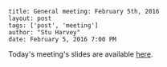 ```
title: General meeting: February 5th, 2016
layout: post
tags: ['post', 'meeting']
author: "Stu Harvey"
date: February 5, 2016 7:00 PM
```

Today's meeting's slides are available [here](https://docs.google.com/presentation/d/1ZGKBtsNmPscKAEUA3smA1JG3fh4yQl_GrCDyHY57p8g/edit?usp=sharing).

